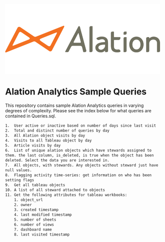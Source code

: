 <img src="logo-alation.png" width="500"  align="center"/>

# Alation Analytics Sample Queries
This repository contains sample Alation Analytics queries in varying degrees of complexity. Please see the index below for what queries are contained in Queries.sql.
  
    1.  User active or inactive based on number of days since last visit
    2.  Total and distinct number of queries by day
    3.  All Alation object visits by day
    4.  Visits to all Tableau object by day
    5.  Article visits by day
    6.  List of unique alation objects which have stewards assigned to them. the last column, is_deleted, is true when the object has been deleted. Select the data you are interested in.
    7.  All objects, with stewards. Any objects without steward just have null values.
    8.  Flagging activity time-series: get information on who has been setting flags
    9.  Get all tableau objects
    10. A list of all steward attached to objects
    11. Get the following attributes for tableau workbooks:
        1. object_url
        2. owner
        3. created timestamp
        4. last modified timestamp
        5. number of sheets
        6. number of views
        7. dashboard name
        8. last visited timestamp